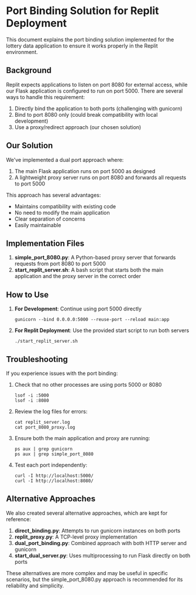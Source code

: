 # Port Binding Solution for Replit Deployment

This document explains the port binding solution implemented for the lottery data application to ensure it works properly in the Replit environment.

## Background

Replit expects applications to listen on port 8080 for external access, while our Flask application is configured to run on port 5000. There are several ways to handle this requirement:

1. Directly bind the application to both ports (challenging with gunicorn)
2. Bind to port 8080 only (could break compatibility with local development)
3. Use a proxy/redirect approach (our chosen solution)

## Our Solution

We've implemented a dual port approach where:

1. The main Flask application runs on port 5000 as designed
2. A lightweight proxy server runs on port 8080 and forwards all requests to port 5000

This approach has several advantages:
- Maintains compatibility with existing code
- No need to modify the main application
- Clear separation of concerns
- Easily maintainable

## Implementation Files

1. **simple_port_8080.py**: A Python-based proxy server that forwards requests from port 8080 to port 5000
2. **start_replit_server.sh**: A bash script that starts both the main application and the proxy server in the correct order

## How to Use

1. **For Development**: Continue using port 5000 directly
   ```
   gunicorn --bind 0.0.0.0:5000 --reuse-port --reload main:app
   ```

2. **For Replit Deployment**: Use the provided start script to run both servers
   ```
   ./start_replit_server.sh
   ```

## Troubleshooting

If you experience issues with the port binding:

1. Check that no other processes are using ports 5000 or 8080
   ```
   lsof -i :5000
   lsof -i :8080
   ```

2. Review the log files for errors:
   ```
   cat replit_server.log
   cat port_8080_proxy.log
   ```

3. Ensure both the main application and proxy are running:
   ```
   ps aux | grep gunicorn
   ps aux | grep simple_port_8080
   ```

4. Test each port independently:
   ```
   curl -I http://localhost:5000/
   curl -I http://localhost:8080/
   ```

## Alternative Approaches

We also created several alternative approaches, which are kept for reference:

1. **direct_binding.py**: Attempts to run gunicorn instances on both ports
2. **replit_proxy.py**: A TCP-level proxy implementation
3. **dual_port_binding.py**: Combined approach with both HTTP server and gunicorn
4. **start_dual_server.py**: Uses multiprocessing to run Flask directly on both ports

These alternatives are more complex and may be useful in specific scenarios, but the simple_port_8080.py approach is recommended for its reliability and simplicity.